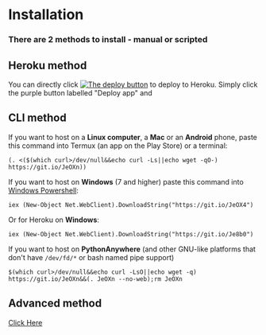 # Installation

### There are 2 methods to install - manual or scripted

## Heroku method

You can directly click <a href="https://www.heroku.com/deploy/?template=https://github.com/friendly-telegram/friendly-telegram"><img src="https://www.herokucdn.com/deploy/button.svg" alt="The deploy button"></a> to deploy to Heroku. Simply click the purple button labelled "Deploy app" and 

## CLI method

If you want to host on a **Linux computer**, a **Mac** or an **Android** phone, paste this command into Termux (an app on the Play Store) or a terminal:
```
(. <($(which curl>/dev/null&&echo curl -Ls||echo wget -qO-) https://git.io/JeOXn))
```

If you want to host on **Windows** (7 and higher) paste this command into [Windows Powershell](http://www.powertheshell.com/topic/learnpowershell/firststeps/console):
```
iex (New-Object Net.WebClient).DownloadString("https://git.io/JeOX4")
```
Or for Heroku on **Windows**:
```
iex (New-Object Net.WebClient).DownloadString("https://git.io/Je8b0")
```

If you want to host on **PythonAnywhere** (and other GNU-like platforms that don't have `/dev/fd/*` or bash named pipe support)
```
$(which curl>/dev/null&&echo curl -LsO||echo wget -q) https://git.io/JeOXn&&(. JeOXn --no-web);rm JeOXn
```

## Advanced method

[Click Here](installing_advanced "Advanced installation")
<!--stackedit_data:
eyJoaXN0b3J5IjpbLTcxMjAzMTEyOF19
-->